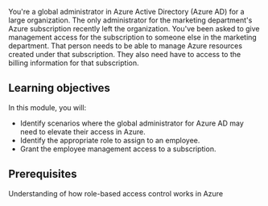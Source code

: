 You're a global administrator in Azure Active Directory (Azure AD) for a large organization. The only administrator for the marketing department's Azure subscription recently left the organization. You've been asked to give management access for the subscription to someone else in the marketing department.  That person needs to be able to manage Azure resources created under that subscription. They also need have to access to the billing information for that subscription.

## Learning objectives

In this module, you will:

- Identify scenarios where the global administrator for Azure AD may need to elevate their access in Azure.
- Identify the appropriate role to assign to an employee.
- Grant the employee management access to a subscription.

## Prerequisites

Understanding of how role-based access control works in Azure
